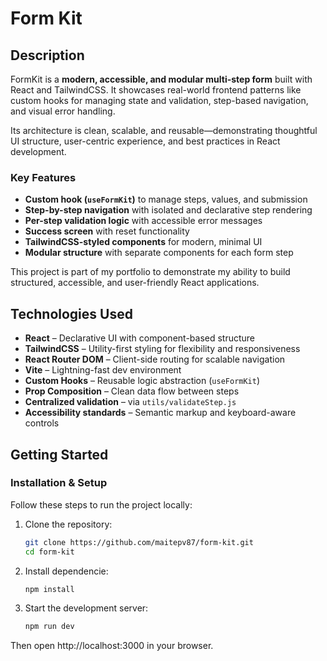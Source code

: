 # **Form Kit**

## **Description**

FormKit is a **modern, accessible, and modular multi-step form** built with React and TailwindCSS. It showcases real-world frontend patterns like custom hooks for managing state and validation, step-based navigation, and visual error handling.

Its architecture is clean, scalable, and reusable—demonstrating thoughtful UI structure, user-centric experience, and best practices in React development.

### **Key Features**

- **Custom hook (`useFormKit`)** to manage steps, values, and submission
- **Step-by-step navigation** with isolated and declarative step rendering
- **Per-step validation logic** with accessible error messages
- **Success screen** with reset functionality
- **TailwindCSS-styled components** for modern, minimal UI
- **Modular structure** with separate components for each form step

This project is part of my portfolio to demonstrate my ability to build structured, accessible, and user-friendly React applications.

## **Technologies Used**

- **React** – Declarative UI with component-based structure
- **TailwindCSS** – Utility-first styling for flexibility and responsiveness
- **React Router DOM** – Client-side routing for scalable navigation
- **Vite** – Lightning-fast dev environment
- **Custom Hooks** – Reusable logic abstraction (`useFormKit`)
- **Prop Composition** – Clean data flow between steps
- **Centralized validation** – via `utils/validateStep.js`
- **Accessibility standards** – Semantic markup and keyboard-aware controls

## **Getting Started**

### **Installation & Setup**

Follow these steps to run the project locally:

1. Clone the repository:

   ```bash
   git clone https://github.com/maitepv87/form-kit.git
   cd form-kit

   ```

2. Install dependencie:

   ```bash
   npm install
   ```

3. Start the development server:

   ```bash
   npm run dev
   ```

Then open http://localhost:3000 in your browser.
